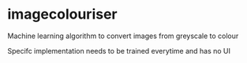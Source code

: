 # imagecolouriser
Machine learning algorithm to convert images from greyscale to colour


Specifc implementation needs to be trained everytime and has no UI
